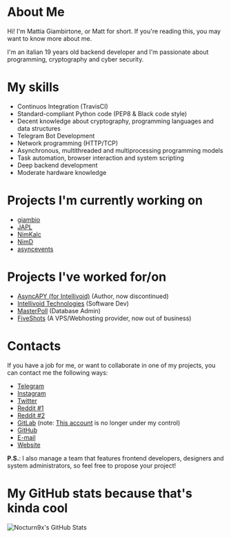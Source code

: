 # About Me

Hi! I'm Mattia Giambirtone, or Matt for short. If you're reading this, you may want to know more about me.

I'm an italian 19 years old backend developer and I'm passionate about programming, cryptography and cyber security.


# My skills

- Continuos Integration (TravisCI)
- Standard-compliant Python code (PEP8 & Black code style)
- Decent knowledge about cryptography, programming languages and data structures
- Telegram Bot Development
- Network programming (HTTP/TCP)
- Asynchronous, multithreaded and multiprocessing programming models
- Task automation, browser interaction and system scripting
- Deep backend development
- Moderate hardware knowledge

# Projects I'm currently working on

- [giambio](https://github.com/nocturn9x/giambio)
- [JAPL](https://github.com/japl-lang)
- [NimKalc](https://github.com/nocturn9x/nimkalc)
- [NimD](https://github.com/nocturn9x/nimd)
- [asyncevents](https://github.com/nocturn9x/asyncevents)


# Projects I've worked for/on
- [AsyncAPY (for Intellivoid)](https://asyncapy.readthedocs.io) (Author, now discontinued)
- [Intellivoid Technologies](https://intellivoid.net) (Software Dev)
- [MasterPoll](https://telegram.me/MasterPoll) (Database Admin)
- [FiveShots](https://fiveshots.tech) (A VPS/Webhosting provider, now out of business)

# Contacts

If you have a job for me, or want to collaborate in one of my projects, you can contact me the following ways:

- [Telegram](https://t.me/nocturn9x)
- [Instagram](https://instagram.com/nocturn9x)
- [Twitter](https://twitter.com/nocturn9x)
- [Reddit #1](https://reddit.com/u/nocturn9x)
- [Reddit #2](https://reddit.com/u/nocturn99x)
- [GitLab](https://gitlab.com/nocturn0x09) (note: [This account](https://gitlab.com/nocturn9x) is no longer under my control)
- [GitHub](https://github.com/nocturn9x)
- [E-mail](mailto:hackhab@gmail.com)
- [Website](https://nocturn9x.space)


**P.S.**: I also manage a team that features frontend developers, designers and system administrators, so feel free to propose your project!

# My GitHub stats because that's kinda cool

![Nocturn9x's GitHub Stats](https://github-readme-stats.vercel.app/api?username=nocturn9x)
